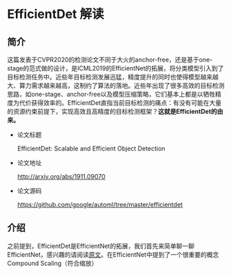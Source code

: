 # EfficientDet 解读

## 简介

这篇发表于CVPR2020的检测论文不同于大火的anchor-free，还是基于one-stage的范式做的设计，是ICML2019的EfficientNet的拓展，将分类模型引入到了目标检测任务中。近些年目标检测发展迅猛，精度提升的同时也使得模型越来越大、算力需求越来越高，这制约了算法的落地。近些年出现了很多高效的目标检测思路，如one-stage、anchor-free以及模型压缩策略，它们基本上都是以牺牲精度为代价获得效率的。EfficientDet直指当前目标检测的痛点：有没有可能在大量的资源约束前提下，实现高效且高精度的目标检测框架？**这就是EfficientDet的由来。**


- 论文标题

    EfficientDet: Scalable and Efficient Object Detection

- 论文地址

    http://arxiv.org/abs/1911.09070

- 论文源码

    https://github.com/google/automl/tree/master/efficientdet


## 介绍

之前提到，EfficientDet是EfficientNet的拓展，我们首先来简单聊一聊EfficientNet，感兴趣的请阅读[原文](https://arxiv.org/abs/1905.11946)。在EfficientNet中提到了一个很重要的概念Compound Scaling（符合缩放）